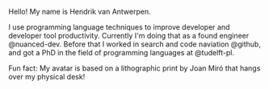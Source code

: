 Hello! My name is Hendrik van Antwerpen.

I use programming language techniques to improve developer and developer tool productivity. Currently I'm doing that as a found engineer @nuanced-dev. Before that I worked in search and code naviation @github, and got a PhD in the field of programming languages at @tudelft-pl.

Fun fact: My avatar is based on a lithographic print by Joan Miró that hangs over my physical desk!
